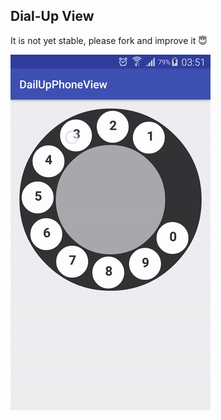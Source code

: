 ## Dial-Up View 

It is not yet stable, please fork and improve it 😇

![ScreenShot](https://github.com/gokselpirnal/DialUpView/blob/master/dialup.gif)
